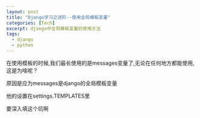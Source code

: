 ```yaml
---
layout: post
title: "Django学习之进阶--使用全局模板变量"
categories: [Tech]
excerpt: django中全局模板变量的使用方法
tags:
  - django
  - python
---
```


在使用模板的时候,我们最长使用的是messages变量了,无论在任何地方都能使用,这是为啥呢？

原因是应为messages是django的全局模板变量

他的设置在settings.TEMPLATES里

要深入填这个坑啊
